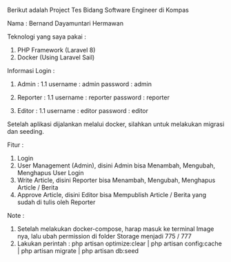 Berikut adalah Project Tes Bidang Software Engineer di Kompas

Nama : Bernand Dayamuntari Hermawan

Teknologi yang saya pakai :

1. PHP Framework (Laravel 8)
2. Docker (Using Laravel Sail)

Informasi Login :

1. Admin :
    1.1 username    : admin
        password    : admin
        
2. Reporter :
    1.1 username    : reporter
        password    : reporter

3. Editor :
    1.1 username    : editor
        password    : editor
        
Setelah aplikasi dijalankan melalui docker, silahkan untuk melakukan migrasi dan seeding.

Fitur :

1. Login
2. User Management (Admin), disini Admin bisa Menambah, Mengubah, Menghapus User Login
3. Write Article, disini Reporter bisa Menambah, Mengubah, Menghapus Article / Berita
4. Approve Article, disini Editor bisa Mempublish Article / Berita yang sudah di tulis oleh Reporter

Note :

1. Setelah melakukan docker-compose, harap masuk ke terminal Image nya, lalu ubah permission di folder Storage menjadi 775 / 777
2. Lakukan perintah : php artisan optimize:clear | php artisan config:cache | php artisan migrate | php artisan db:seed
